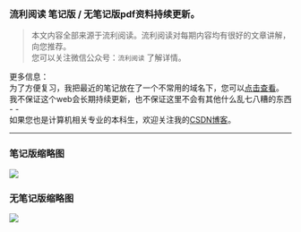 ### 流利阅读 笔记版 / 无笔记版pdf资料持续更新。

> 本文内容全部来源于流利阅读。流利阅读对每期内容均有很好的文章讲解，向您推荐。\
> 您可以关注微信公众号：`流利阅读` 了解详情。


更多信息：\
为了方便复习，我把最近的笔记放在了一个不常用的域名下，您可以[点击查看](http:www.ncstoj.cn/llyd.html)。\
我不保证这个web会长期持续更新，也不保证这里不会有其他什么乱七八糟的东西 - -\
如果您也是计算机相关专业的本科生，欢迎关注我的[CSDN博客](https://me.csdn.net/zhaohaibo_)。

---

### 笔记版缩略图

<img src="http://47.94.135.183/files/true.png"> </img>

### 无笔记版缩略图

<img src="http://47.94.135.183/files/false.png"> </img>
